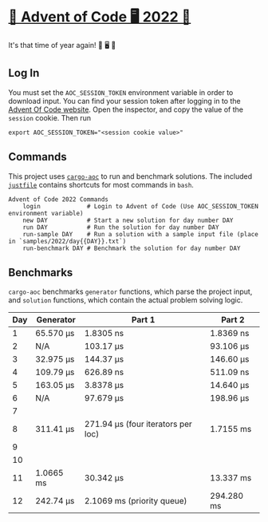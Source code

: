 # [🎄 Advent of Code 🖥 2022 🎁][advent-of-code-link]

It's that time of year again! 🎁 🖥 🎄

## Log In

You must set the `AOC_SESSION_TOKEN` environment variable in order to download input. You can find your session token after logging in to the [Advent Of Code website][advent-of-code-link]. Open the inspector, and copy the value of the `session` cookie. Then run

`export AOC_SESSION_TOKEN="<session cookie value>"`

## Commands

This project uses [`cargo-aoc`][cargo-aoc-link] to run and benchmark solutions. The included [`justfile`][just-link] contains shortcuts for most commands in `bash`.

```
Advent of Code 2022 Commands
    login             # Login to Advent of Code (Use AOC_SESSION_TOKEN environment variable)
    new DAY           # Start a new solution for day number DAY
    run DAY           # Run the solution for day number DAY
    run-sample DAY    # Run a solution with a sample input file (place in `samples/2022/day{{DAY}}.txt`)
    run-benchmark DAY # Benchmark the solution for day number DAY
```

[advent-of-code-link]: https://adventofcode.com/2022/
[cargo-aoc-link]: https://github.com/gobanos/cargo-aoc
[just-link]: https://github.com/casey/just


## Benchmarks

`cargo-aoc` benchmarks `generator` functions, which parse the project input, and `solution` functions, which contain the actual problem solving logic.

| Day | Generator | Part 1 | Part 2 |
| --- | --- | --- | ---|
| 1 | 65.570 µs | 1.8305 ns | 1.8369 ns |
| 2 | N/A | 103.17 µs | 93.106 µs |
| 3 | 32.975 µs | 144.37 µs | 146.60 µs |
| 4 | 109.79 µs | 626.89 ns | 511.09 ns |
| 5 | 163.05 µs | 3.8378 µs | 14.640 µs |
| 6 | N/A | 97.679 µs | 198.96 µs |
| 7 | | | |
| 8 | 311.41 µs | 271.94 µs (four iterators per loc) | 1.7155 ms |
| 9 | | | |
| 10 | | | |
| 11 | 1.0665 ms | 30.342 µs | 13.337 ms |
| 12 | 242.74 µs | 2.1069 ms (priority queue) | 294.280 ms |
